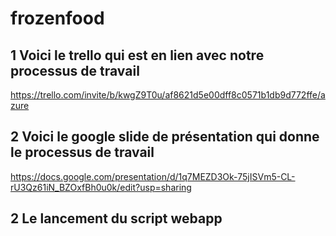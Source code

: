 # frozenfood

## 1 Voici le trello qui est en lien avec notre processus de travail
https://trello.com/invite/b/kwgZ9T0u/af8621d5e00dff8c0571b1db9d772ffe/azure

## 2 Voici le google slide de présentation qui donne le processus de travail
https://docs.google.com/presentation/d/1q7MEZD3Ok-75jISVm5-CL-rU3Qz61iN_BZOxfBh0u0k/edit?usp=sharing

## 2 Le lancement du script webapp

